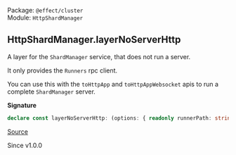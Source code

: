 Package: `@effect/cluster`<br />
Module: `HttpShardManager`<br />

## HttpShardManager.layerNoServerHttp

A layer for the `ShardManager` service, that does not run a server.

It only provides the `Runners` rpc client.

You can use this with the `toHttpApp` and `toHttpAppWebsocket` apis
to run a complete `ShardManager` server.

**Signature**

```ts
declare const layerNoServerHttp: (options: { readonly runnerPath: string; readonly runnerHttps?: boolean | undefined; }) => Layer.Layer<ShardManager.ShardManager, never, RpcSerialization.RpcSerialization | ShardStorage | RunnerHealth.RunnerHealth | HttpClient.HttpClient | ShardManager.Config | ShardingConfig>
```

[Source](https://github.com/Effect-TS/effect/tree/main/packages/platform/src/HttpShardManager.ts#L64)

Since v1.0.0
